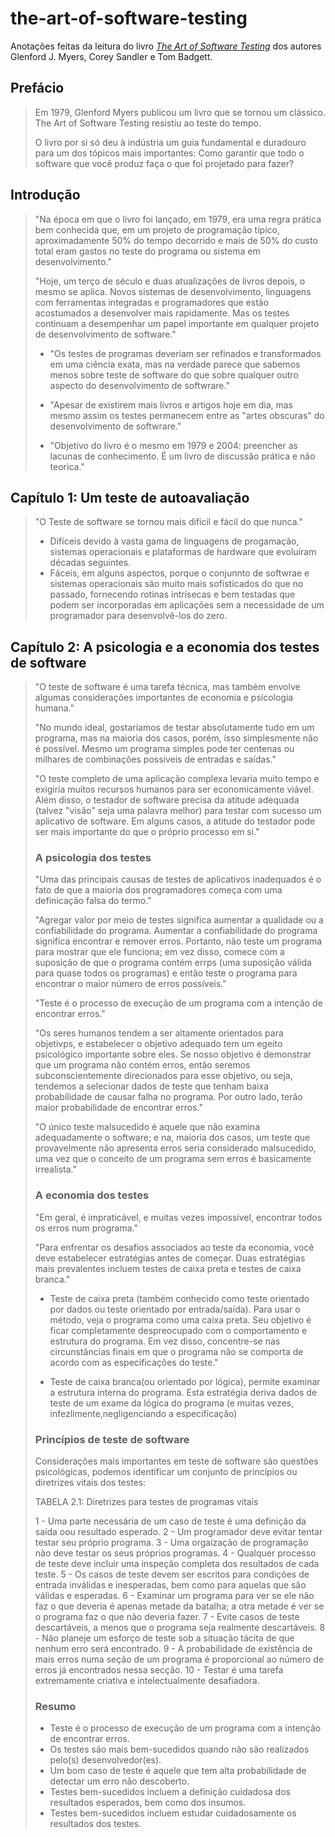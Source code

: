 # the-art-of-software-testing
Anotações feitas da leitura do livro [_The Art of Software Testing_](https://www.amazon.com/Art-Software-Testing-Glenford-Myers/dp/1118031962) dos autores Glenford J. Myers, Corey Sandler e Tom Badgett.

## Prefácio

> Em 1979, Glenford Myers publicou um livro que se tornou um clássico.
> The Art of Software Testing resistiu ao teste do tempo.
>
> O livro por si só deu à indústria um guia fundamental e duradouro para um dos tópicos mais importantes: Como garantir que todo o software que você produz faça o que foi projetado para fazer?
>

## Introdução

> "Na época em que o livro foi lançado, em 1979, era uma regra prática bem conhecida que, em um projeto de programação típico, aproximadamente 50% do tempo decorrido e mais de 50% do custo total eram gastos no teste do programa ou sistema em desenvolvimento."
>
> "Hoje, um terço de século e duas atualizações de livros depois, o mesmo se aplica. Novos sistemas de desenvolvimento, linguagens com ferramentas integradas e programadores que estão acostumados a desenvolver mais rapidamente. Mas os testes continuam a desempenhar um papel importante em qualquer projeto de desenvolvimento de software."
>
> - "Os testes de programas deveriam ser refinados e transformados em uma ciência exata, mas na verdade parece que sabemos menos sobre teste de software do que sobre qualquer outro aspecto do desenvolvimento de softwrare."
>
> - "Apesar de existirem mais livros e artigos hoje em dia, mas mesmo assim os testes permanecem entre as "artes obscuras" do desenvolvimento de softwrare."
>
> - "Objetivo do livro é o mesmo em 1979 e 2004: preencher as lacunas de conhecimento. É um livro de discussão prática e não teorica."
>
>

## Capítulo 1: Um teste de autoavaliação

> "O Teste de software se tornou mais difícil e fácil do que nunca."
>
> - Difíceis devido à vasta gama de linguagens de progamação, sistemas operacionais e plataformas de hardware que evoluíram décadas seguintes.
> - Fáceis, em alguns aspectos, porque o conjunnto de softwrae e sistemas operacionais são muito mais sofisticados do que no passado, fornecendo rotinas intrísecas e bem testadas que podem ser incorporadas em aplicações sem a necessidade de um programador para desenvolvê-los do zero.
>
>
## Capítulo 2: A psicologia e a economia dos testes de software

> "O teste de software é uma tarefa técnica, mas também envolve algumas considerações importantes de economia e psicologia humana."
>
> "No mundo ideal, gostariamos de testar absolutamente tudo em um programa, mas na maioria dos casos, porém, isso simplesmente não é possível. Mesmo um programa simples pode ter centenas ou milhares de combinações possíveis de entradas e saídas."
>
> "O teste completo de uma aplicação complexa levaria muito tempo e exigiria muitos recursos humanos para ser economicamente viável. Além disso, o testador de software precisa da atitude adequada (talvez "visão" seja uma palavra melhor) para testar com sucesso um aplicativo de software. Em alguns casos, a atitude do testador pode ser mais importante do que o próprio processo em si."
>
> ### A psicologia dos testes
>
> "Uma das principais causas de testes de aplicativos inadequados é o fato de que a maioria dos programadores começa com uma definicação falsa do termo."
>
> "Agregar valor por meio de testes significa aumentar a qualidade ou a confiabilidade do programa. Aumentar a confiabilidade do programa significa encontrar e remover erros. Portanto, não teste um programa para mostrar que ele funciona; em vez disso, comece com a suposição de que o programa contém errps (uma suposição válida para quase todos os programas) e então teste o programa para encontrar o maior número de erros possíveis."
>
> "Teste é o processo de execução de um programa com a intenção de encontrar erros."
>
> "Os seres humanos tendem a ser altamente orientados para objetivps, e estabelecer o objetivo adequado tem um egeito psicológico importante sobre eles. Se nosso objetivo é demonstrar que um programa não contém erros, então seremos subconscientemente direcionados para esse objetivo, ou seja, tendemos a selecionar dados de teste que tenham baixa probabilidade de causar falha no programa. Por outro lado, terão maior probabilidade de encontrar erros."
>
> "O único teste malsucedido é aquele que não examina adequadamente o software; e na, maioria dos casos, um teste que provavelmente não apresenta erros seria considerado malsucedido, uma vez que o conceito de um programa sem erros é basicamente irrealista."
>
> ### A economia dos testes
>
> "Em geral, é impraticável, e muitas vezes impossível, encontrar todos os erros num programa."
>
> "Para enfrentar os desafios associados ao teste da economia, você deve estabelecer estratégias antes de começar. Duas estratégias mais prevalentes incluem testes de caixa preta e testes de caixa branca."
>
> - Teste de caixa preta (também conhecido como teste orientado por dados ou teste orientado por entrada/saída). Para usar o método, veja o programa como uma caixa preta. Seu objetivo é ficar completamente despreocupado com o comportamento e estrutura do programa. Em vez disso, concentre-se nas circunstâncias finais em que o programa não se comporta de acordo com as especificações do teste."
>
> - Teste de caixa branca(ou orientado por lógica), permite examinar a estrutura interna do programa. Esta estratégia deriva dados de teste de um exame da lógica do programa (e muitas vezes, infezlimente,negligenciando a especificação)
>
> ### Princípios de teste de software
>
> Considerações mais importantes em teste de software são questões psicológicas, podemos identificar um conjunto de princípios ou diretrizes vitais dos testes:
>
> TABELA 2.1: Diretrizes para testes de programas vitais
>
> 1 - Uma parte necessária de um caso de teste é uma definição da saída oou resultado esperado.
> 2 - Um programador deve evitar tentar testar seu próprio programa.
> 3 - Uma orgaização de programação não deve testar os seus próprios programas.
> 4 - Qualquer processo de teste deve incluir uma inspeção completa dos resultados de cada teste.
> 5 - Os casos de teste devem ser escritos para condições de entrada inválidas e inesperadas, bem como para aquelas que são válidas e esperadas.
> 6 - Examinar um programa para ver se ele não faz o que deveria é apenas metade da batalha; a otra metade é ver se o programa faz o que não deveria fazer.
> 7 - Evite casos de teste descartáveis, a menos que o programa seja realmente descartáveis.
> 8 - Não planeje um esforço de teste sob a situação tácita de que nenhum erro será encontrado.
> 9 - A probabilidade de existência de mais erros numa seção de um programa é proporcional ao número de erros já encontrados nessa secção.
> 10 - Testar é uma tarefa extremamente criativa e intelectualmente desafiadora.
>
> ### Resumo
>
> - Teste é o processo de execução de um programa com a intenção de encontrar erros.
> - Os testes são mais bem-sucedidos quando não são realizados pelo(s) desenvolvedor(es).
> - Um bom caso de teste é aquele que tem alta probabilidade de detectar um erro não descoberto.
> - Testes bem-sucedidos incluem a definição cuidadosa dos resultados esperados, bem como dos insumos.
> - Testes bem-sucedidos incluem estudar cuidadosamente os resultados dos testes.